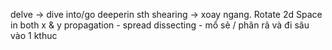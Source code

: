 delve -> dive into/go deeperin sth
shearing -> xoay ngang. Rotate 2d Space in both x & y 
propagation - spread 
dissecting - mổ sẻ / phân rã và đi sâu vào 1 kthuc
